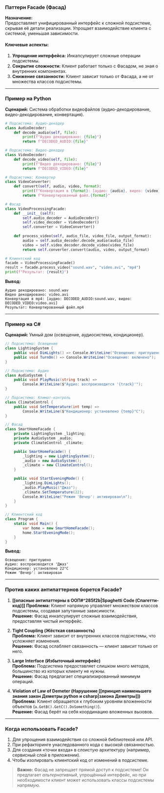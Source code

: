 ### Паттерн Facade (Фасад)
**Назначение:**  
Предоставляет унифицированный интерфейс к сложной подсистеме, скрывая её детали реализации. Упрощает взаимодействие клиента с системой, уменьшая зависимости.

#### Ключевые аспекты:
1. **Упрощение интерфейса:** Инкапсулирует сложные операции подсистемы.
2. **Сокрытие сложности:** Клиент работает только с Фасадом, не зная о внутренних компонентах.
3. **Снижение связанности:** Клиент зависит только от Фасада, а не от множества классов подсистемы.

---

### Пример на Python
**Сценарий:** Система обработки видеофайлов (аудио-декодирование, видео-декодирование, конвертация).

```python
# Подсистема: Аудио-декодер
class AudioDecoder:
    def decode_audio(self, file):
        print(f"Аудио декодировано: {file}")
        return f"DECODED_AUDIO:{file}"

# Подсистема: Видео-декодер
class VideoDecoder:
    def decode_video(self, file):
        print(f"Видео декодировано: {file}")
        return f"DECODED_VIDEO:{file}"

# Подсистема: Конвертер
class VideoConverter:
    def convert(self, audio, video, format):
        print(f"Конвертация в {format}: [аудио: {audio}, видео: {video}]")
        return f"Конвертированный файл.{format}"

# Фасад
class VideoProcessingFacade:
    def __init__(self):
        self.audio_decoder = AudioDecoder()
        self.video_decoder = VideoDecoder()
        self.converter = VideoConverter()
    
    def process_video(self, audio_file, video_file, output_format):
        audio = self.audio_decoder.decode_audio(audio_file)
        video = self.video_decoder.decode_video(video_file)
        return self.converter.convert(audio, video, output_format)

# Клиентский код
facade = VideoProcessingFacade()
result = facade.process_video("sound.wav", "video.avi", "mp4")
print(f"Результат: {result}")
```

**Вывод:**
```
Аудио декодировано: sound.wav
Видео декодировано: video.avi
Конвертация в mp4: [аудио: DECODED_AUDIO:sound.wav, видео: DECODED_VIDEO:video.avi]
Результат: Конвертированный файл.mp4
```

---

### Пример на C\#
**Сценарий:** Умный дом (освещение, аудиосистема, кондиционер).

```csharp
// Подсистема: Освещение
class LightingSystem {
    public void DimLights() => Console.WriteLine("Освещение: приглушено");
    public void TurnOn() => Console.WriteLine("Освещение: включено");
}

// Подсистема: Аудио
class AudioSystem {
    public void PlayMusic(string track) => 
        Console.WriteLine($"Аудио: воспроизводится '{track}'");
}

// Подсистема: Климат-контроль
class ClimateControl {
    public void SetTemperature(int temp) => 
        Console.WriteLine($"Кондиционер: установлено {temp}°C");
}

// Фасад
class SmartHomeFacade {
    private LightingSystem _lighting;
    private AudioSystem _audio;
    private ClimateControl _climate;

    public SmartHomeFacade() {
        _lighting = new LightingSystem();
        _audio = new AudioSystem();
        _climate = new ClimateControl();
    }

    public void StartEveningMode() {
        _lighting.DimLights();
        _audio.PlayMusic("Джаз");
        _climate.SetTemperature(22);
        Console.WriteLine("Режим 'Вечер': активирован\n");
    }
}

// Клиентский код
class Program {
    static void Main() {
        var home = new SmartHomeFacade();
        home.StartEveningMode();
    }
}
```

**Вывод:**
```
Освещение: приглушено
Аудио: воспроизводится 'Джаз'
Кондиционер: установлено 22°C
Режим 'Вечер': активирован
```

---

### Против каких антипаттернов борется Facade?
1. **[[опасные антипаттерны в ООП#^285f2b|Spaghetti Code (Спагетти-код)]]**
   **Проблема:** Клиент напрямую управляет множеством классов подсистемы, создавая запутанные зависимости.  
   **Решение:** Фасад инкапсулирует сложные взаимодействия, предоставляя чистый интерфейс.

2. **Tight Coupling (Жёсткая связанность)**  
   **Проблема:** Клиент зависит от внутренних классов подсистемы, что усложняет изменения.  
   **Решение:** Фасад ослабляет связанность — клиент зависит только от него.

3. **Large Interface (Избыточный интерфейс)**  
   **Проблема:** Подсистема предоставляет слишком много методов, большинство из которых клиенту не нужны.  
   **Решение:** Фасад предлагает специализированный минимум операций.

4. **Violation of Law of Demeter (Нарушение  [[принцип наименьшего знания закон Деметры python и csharp|закона Деметры]])** 
   **Проблема:** Клиент обращается к глубоким уровням вложенности объектов (`a.GetB().GetC().DoSomething()`).  
   **Решение:** Фасад берёт на себя координацию вложенных вызовов.

---

### Когда использовать Facade?
1. Для упрощения взаимодействия со сложной библиотекой или API.
2. При рефакторинге унаследованного кода с высокой связанностью.
3. Для создания «точки входа» в слоистую архитектуру (например, сервисный слой в приложении).
4. Чтобы изолировать клиентский код от изменений в подсистеме.

> **Важно:** Фасад не запрещает прямой доступ к подсистеме! Он предлагает *альтернативный*, упрощённый интерфейс, но при необходимости клиент может использовать классы подсистемы напрямую.